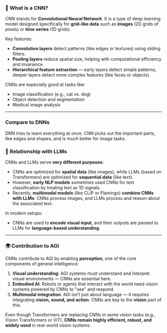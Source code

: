 ### 🧠 What is a CNN?

CNN stands for **Convolutional Neural Network**.
It is a type of deep learning model designed specifically for **grid-like data** such as **images** (2D grids of pixels) or **time series** (1D grids).

Key features:

* **Convolution layers** detect patterns (like edges or textures) using sliding filters.
* **Pooling layers** reduce spatial size, helping with computational efficiency and invariance.
* **Hierarchical feature extraction** — early layers detect simple patterns; deeper layers detect more complex features (like faces or objects).

CNNs are especially good at tasks like:

* Image classification (e.g., cat vs. dog)
* Object detection and segmentation
* Medical image analysis

---
### Compare to DNNs
DNN tries to learn everything at once. CNN picks out the important parts, like edges and shapes, and is much better for image tasks.

### 🤝 Relationship with LLMs

CNNs and LLMs serve **very different purposes**:

* CNNs are optimized for **spatial data** (like images), while LLMs (based on Transformers) are optimized for **sequential data** (like text).
* However, **early NLP models** sometimes used CNNs for text classification by treating text as 1D signals.
* Recently, **multimodal models** (like CLIP or Flamingo) **combine CNNs with LLMs**: CNNs process images, and LLMs process and reason about the associated text.

In modern setups:

* CNNs are used to **encode visual input**, and their outputs are passed to LLMs for **language-based understanding**.

---

### 🌍 Contribution to AGI

CNNs contribute to AGI by enabling **perception**, one of the core components of general intelligence:

1. **Visual understanding**: AGI systems must understand and interpret visual environments — CNNs are essential here.
2. **Embodied AI**: Robots or agents that interact with the world need vision systems powered by CNNs to "see" and respond.
3. **Multimodal integration**: AGI isn’t just about language — it requires integrating **vision, sound, and action**. CNNs are key to the **vision** part of this.

Even though Transformers are replacing CNNs in some vision tasks (e.g., Vision Transformers or ViT), **CNNs remain highly efficient, robust, and widely used** in real-world vision systems.